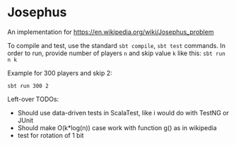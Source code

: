 # Josephus
An implementation for https://en.wikipedia.org/wiki/Josephus_problem

To compile and test, use the standard `sbt compile`, `sbt test` commands.
In order to run, provide number of players `n` and skip value `k` like this: `sbt run n k`

Example for 300 players and skip 2:

```
sbt run 300 2
```


Left-over TODOs:
 * Should use data-driven tests in ScalaTest, like i would do with TestNG or JUnit
 * Should make O(k*log(n)) case work with function g() as in wikipedia
 * test for rotation of 1 bit